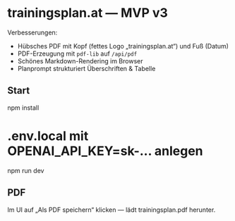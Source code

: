 # trainingsplan.at — MVP v3
Verbesserungen:
- Hübsches PDF mit Kopf (fettes Logo „trainingsplan.at“) und Fuß (Datum)
- PDF-Erzeugung mit `pdf-lib` auf `/api/pdf`
- Schönes Markdown-Rendering im Browser
- Planprompt strukturiert Überschriften & Tabelle

## Start
npm install
# .env.local mit OPENAI_API_KEY=sk-... anlegen
npm run dev

## PDF
Im UI auf „Als PDF speichern“ klicken — lädt trainingsplan.pdf herunter.
